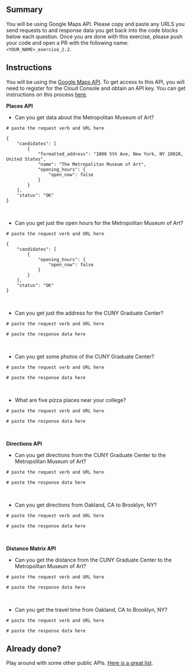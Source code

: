 ## Summary
You will be using Google Maps API. Please copy and paste any URLS you send requests to and response data you get back into the code blocks below each question. Once you are done with this exercise, please push your code and open a PR with the following name: `<YOUR_NAME>_exercise_2.2`.

## Instructions
You will be using the [Google Maps API](https://developers.google.com/maps/documentation). To get access to this API, you will need to register for the Cloud Console and obtain an API key. You can get instructions on this process [here](https://developers.google.com/maps/gmp-get-started).


**Places API**

- Can you get data about the Metropolitan Museum of Art?
```
# paste the request verb and URL here
```
```
{
    "candidates": [
        {
            "formatted_address": "1000 5th Ave, New York, NY 10028, United States",
            "name": "The Metropolitan Museum of Art",
            "opening_hours": {
                "open_now": false
            }
        }
    ],
    "status": "OK"
}
```
<br>

- Can you get just the open hours for the Metropolitan Museum of Art?
```
# paste the request verb and URL here
```
```
{
    "candidates": [
        {
            "opening_hours": {
                "open_now": false
            }
        }
    ],
    "status": "OK"
}
```
<br>

- Can you get just the address for the CUNY Graduate Center?
```
# paste the request verb and URL here
```
```
# paste the response data here
```
<br>

- Can you get some photos of the CUNY Graduate Center?
```
# paste the request verb and URL here
```
```
# paste the response data here
```
<br>

- What are five pizza places near your college?
```
# paste the request verb and URL here
```
```
# paste the response data here
```
<br>

**Directions API**
- Can you get directions from the CUNY Graduate Center to the Metropolitan Museum of Art?
```
# paste the request verb and URL here
```
```
# paste the response data here
```
<br>

- Can you get directions from Oakland, CA to Brooklyn, NY?
```
# paste the request verb and URL here
```
```
# paste the response data here
```
<br>

**Distance Matrix API**
- Can you get the distance from the CUNY Graduate Center to the Metropolitan Museum of Art?
```
# paste the request verb and URL here
```
```
# paste the response data here
```
<br>

- Can you get the travel time from Oakland, CA to Brooklyn, NY?
```
# paste the request verb and URL here
```
```
# paste the response data here
```

## Already done?
Play around with some other public APIs. [Here is a great list](https://github.com/public-apis/public-apis).
